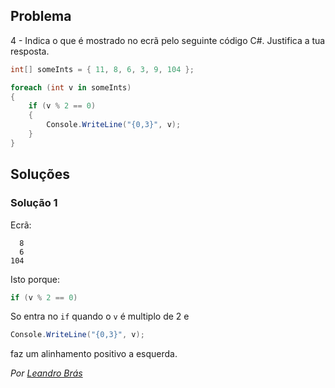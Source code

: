 ﻿## Problema

4 - Indica o que é mostrado no ecrã pelo seguinte código C#. Justifica a tua
resposta.

```cs
int[] someInts = { 11, 8, 6, 3, 9, 104 };

foreach (int v in someInts)
{
    if (v % 2 == 0)
    {
        Console.WriteLine("{0,3}", v);
    }
}
```

## Soluções

### Solução 1

Ecrã:
```text
  8
  6
104
```

Isto porque:

```cs
if (v % 2 == 0)
```

So entra no `if` quando o `v` é multiplo de 2 e

```cs
Console.WriteLine("{0,3}", v);
```

faz um alinhamento positivo a esquerda.

*Por [Leandro Brás](https://github.com/xShadoWalkeR)*